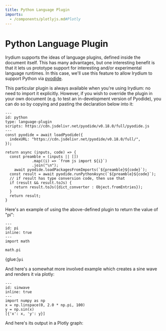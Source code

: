 ```yaml
---
title: Python Language Plugin
imports:
  - /components/plotlyjs.md#Plotly
---
```


# Python Language Plugin

Irydium supports the ideas of language plugins, defined inside the document itself.
This has many advantages, but one interesting benefit is that it lets us prototype support for interesting and/or experimental language runtimes.
In this case, we'll use this feature to allow Irydium to support Python via [pyodide].

This particular plugin is always available when you're using Irydium: no need to import it explicitly.
However, if you wish to override the plugin in your own document (e.g. to test an in-development version of Pyodide), you can do so by copying and pasting the declaration below into it:

```{code-cell} js
---
id: python
type: language-plugin
scripts: https://cdn.jsdelivr.net/pyodide/v0.18.0/full/pyodide.js
---
const pyodide = await loadPyodide({
  indexURL: "https://cdn.jsdelivr.net/pyodide/v0.18.0/full/",
});

return async (inputs, code) => {
  const preamble = (inputs || [])
            .map((i) => `from js import ${i}`)
            .join("\n");
	await pyodide.loadPackagesFromImports(`${preamble}${code}`);
  const result = await pyodide.runPythonAsync(`${preamble}${code}`);
  // if result has type conversion code, then use that
  if (result && result.toJs) {
    return result.toJs({dict_converter : Object.fromEntries});
  }
  return result;
}
```

Here's an example of using the above-defined plugin to return the value of "pi":

```{code-cell} python
---
id: pi
inline: true
---
import math

math.pi
```

{glue:}`pi`

And here's a somewhat more involved example which creates a sine wave and renders it via plotly:

```{code-cell} python
---
id: sinwave
inline: true
---
import numpy as np
x = np.linspace(0, 2.0 * np.pi, 100)
y = np.sin(x)
[{'x': x, 'y': y}]
```

And here's its output in a Plotly graph:

<Plotly data={sinwave} />

[pyodide]: https://pyodide.org
